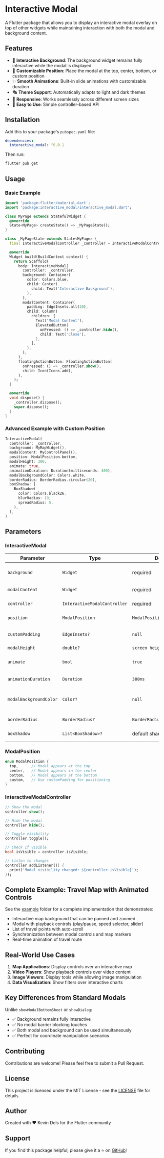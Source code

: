 # Interactive Modal

A Flutter package that allows you to display an interactive modal overlay on top of other widgets while maintaining interaction with both the modal and background content.

## Features

- 🎯 **Interactive Background**: The background widget remains fully interactive while the modal is displayed
- 🎨 **Customizable Position**: Place the modal at the top, center, bottom, or custom position
- ✨ **Smooth Animations**: Built-in slide animations with customizable duration
- 🎭 **Theme Support**: Automatically adapts to light and dark themes
- 📱 **Responsive**: Works seamlessly across different screen sizes
- 🔧 **Easy to Use**: Simple controller-based API

## Installation

Add this to your package's `pubspec.yaml` file:

```yaml
dependencies:
  interactive_modal: ^0.0.1
```

Then run:

```bash
flutter pub get
```

## Usage

### Basic Example

```dart
import 'package:flutter/material.dart';
import 'package:interactive_modal/interactive_modal.dart';

class MyPage extends StatefulWidget {
  @override
  State<MyPage> createState() => _MyPageState();
}

class _MyPageState extends State<MyPage> {
  final InteractiveModalController _controller = InteractiveModalController();

  @override
  Widget build(BuildContext context) {
    return Scaffold(
      body: InteractiveModal(
        controller: _controller,
        background: Container(
          color: Colors.blue,
          child: Center(
            child: Text('Interactive Background'),
          ),
        ),
        modalContent: Container(
          padding: EdgeInsets.all(20),
          child: Column(
            children: [
              Text('Modal Content'),
              ElevatedButton(
                onPressed: () => _controller.hide(),
                child: Text('Close'),
              ),
            ],
          ),
        ),
      ),
      floatingActionButton: FloatingActionButton(
        onPressed: () => _controller.show(),
        child: Icon(Icons.add),
      ),
    );
  }

  @override
  void dispose() {
    _controller.dispose();
    super.dispose();
  }
}
```

### Advanced Example with Custom Position

```dart
InteractiveModal(
  controller: _controller,
  background: MyMapWidget(),
  modalContent: MyControlPanel(),
  position: ModalPosition.bottom,
  modalHeight: 300,
  animate: true,
  animationDuration: Duration(milliseconds: 400),
  modalBackgroundColor: Colors.white,
  borderRadius: BorderRadius.circular(20),
  boxShadow: [
    BoxShadow(
      color: Colors.black26,
      blurRadius: 10,
      spreadRadius: 5,
    ),
  ],
)
```

## Parameters

### InteractiveModal

| Parameter | Type | Default | Description |
|-----------|------|---------|-------------|
| `background` | `Widget` | required | The background widget that remains interactive |
| `modalContent` | `Widget` | required | The content to display in the modal |
| `controller` | `InteractiveModalController` | required | Controller to manage modal visibility |
| `position` | `ModalPosition` | `ModalPosition.bottom` | Position of the modal on screen |
| `customPadding` | `EdgeInsets?` | `null` | Custom padding when using `ModalPosition.custom` |
| `modalHeight` | `double?` | `screen height / 4` | Height of the modal |
| `animate` | `bool` | `true` | Whether to animate the modal appearance |
| `animationDuration` | `Duration` | `300ms` | Duration of the animation |
| `modalBackgroundColor` | `Color?` | `null` | Background color of the modal (auto-adapts to theme if null) |
| `borderRadius` | `BorderRadius?` | `BorderRadius.circular(20)` | Border radius of the modal |
| `boxShadow` | `List<BoxShadow>?` | default shadow | Shadow for the modal |

### ModalPosition

```dart
enum ModalPosition {
  top,      // Modal appears at the top
  center,   // Modal appears in the center
  bottom,   // Modal appears at the bottom
  custom,   // Use customPadding for positioning
}
```

### InteractiveModalController

```dart
// Show the modal
controller.show();

// Hide the modal
controller.hide();

// Toggle visibility
controller.toggle();

// Check if visible
bool isVisible = controller.isVisible;

// Listen to changes
controller.addListener(() {
  print('Modal visibility changed: ${controller.isVisible}');
});
```

## Complete Example: Travel Map with Animated Controls

See the [example](example/lib/main.dart) folder for a complete implementation that demonstrates:

- Interactive map background that can be panned and zoomed
- Modal with playback controls (play/pause, speed selector, slider)
- List of travel points with auto-scroll
- Synchronization between modal controls and map markers
- Real-time animation of travel route

## Real-World Use Cases

1. **Map Applications**: Display controls over an interactive map
2. **Video Players**: Show playback controls over video content
3. **Image Viewers**: Display tools while allowing image manipulation
4. **Data Visualization**: Show filters over interactive charts

## Key Differences from Standard Modals

Unlike `showModalBottomSheet` or `showDialog`:
- ✅ Background remains fully interactive
- ✅ No modal barrier blocking touches
- ✅ Both modal and background can be used simultaneously
- ✅ Perfect for coordinate manipulation scenarios

## Contributing

Contributions are welcome! Please feel free to submit a Pull Request.

## License

This project is licensed under the MIT License - see the [LICENSE](LICENSE) file for details.

## Author

Created with ❤️ Kevin Dels for the Flutter community

## Support

If you find this package helpful, please give it a ⭐ on [GitHub](https://github.com/kevindels/interactive_modal)!
